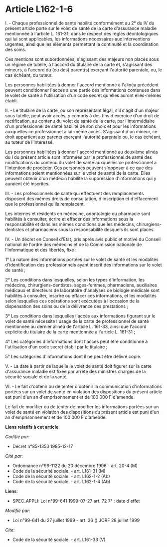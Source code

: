 # Article L162-1-6

I. - Chaque professionnel de santé habilité conformément au 2° du IV du présent article porte sur le volet de santé de la
carte d'assurance maladie mentionnée à l'article L. 161-31, dans le respect des règles déontologiques qui lui sont
applicables, les informations nécessaires aux interventions urgentes, ainsi que les éléments permettant la continuité et la
coordination des soins.

Ces mentions sont subordonnées, s'agissant des majeurs non placés sous un régime de tutelle, à l'accord du titulaire de la
carte et, s'agissant des mineurs, à l'accord du (ou des) parent(s) exerçant l'autorité parentale, ou, le cas échéant, du
tuteur.

Les personnes habilitées à donner l'accord mentionné à l'alinéa précédent peuvent conditionner l'accès à une partie des
informations contenues dans le volet de santé à l'utilisation d'un code secret qu'elles auront elles-mêmes établi.

II. - Le titulaire de la carte, ou son représentant légal, s'il s'agit d'un majeur sous tutelle, peut avoir accès, y compris
à des fins d'exercice d'un droit de rectification, au contenu du volet de santé de la carte, par l'intermédiaire d'un
professionnel de santé habilité de son choix et pour les informations auxquelles ce professionnel a lui-même accès.
S'agissant d'un mineur, ce droit appartient aux parents exerçant l'autorité parentale ou, le cas échéant, au tuteur de
l'intéressé.

Les personnes habilitées à donner l'accord mentionné au deuxième alinéa du I du présent article sont informées par le
professionnel de santé des modifications du contenu du volet de santé auxquelles ce professionnel a l'intention de procéder.
Ces personnes peuvent s'opposer à ce que des informations soient mentionnées sur le volet de santé de la carte. Elles peuvent
obtenir d'un médecin habilité la suppression d'informations qui y auraient été inscrites.

III. - Les professionnels de santé qui effectuent des remplacements disposent des mêmes droits de consultation, d'inscription
et d'effacement que le professionnel qu'ils remplacent.

Les internes et résidents en médecine, odontologie ou pharmacie sont habilités à consulter, écrire et effacer des
informations sous la responsabilité et dans les mêmes conditions que les médecins, chirurgiens-dentistes et pharmaciens sous
la responsabilité desquels ils sont placés.

IV. - Un décret en Conseil d'Etat, pris après avis public et motivé du Conseil national de l'ordre des médecins et de la
Commission nationale de l'informatique et des libertés, fixe :

1° La nature des informations portées sur le volet de santé et les modalités d'identification des professionnels ayant
inscrit des informations sur le volet de santé ;

2° Les conditions dans lesquelles, selon les types d'information, les médecins, chirurgiens-dentistes, sages-femmes,
pharmaciens, auxiliaires médicaux et directeurs de laboratoire d'analyses de biologie médicale sont habilités à consulter,
inscrire ou effacer ces informations, et les modalités selon lesquelles ces opérations sont exécutées à l'occasion de la
dispensation des soins ou de la délivrance des prestations ;

3° Les conditions dans lesquelles l'accès aux informations figurant sur le volet de santé nécessite l'usage de la carte de
professionnel de santé mentionnée au dernier alinéa de l'article L. 161-33, ainsi que l'accord explicite du titulaire de la
carte mentionnée à l'article L. 161-31 ;

4° Les catégories d'informations dont l'accès peut être conditionné à l'utilisation d'un code secret établi par le
titulaire ;

5° Les catégories d'informations dont il ne peut être délivré copie.

V. - La date à partir de laquelle le volet de santé doit figurer sur la carte d'assurance maladie est fixée par arrêté des
ministres chargés de la sécurité sociale et de la santé.

VI. - Le fait d'obtenir ou de tenter d'obtenir la communication d'informations portées sur un volet de santé en violation des
dispositions du présent article est puni d'un an d'emprisonnement et de 100 000 F d'amende.

Le fait de modifier ou de tenter de modifier les informations portées sur un volet de santé en violation des dispositions du
présent article est puni d'un an d'emprisonnement et de 100 000 F d'amende.

**Liens relatifs à cet article**

_Codifié par_:

  - Décret n°85-1353 1985-12-17

_Cité par_:

  - Ordonnance n°96-1122 du 20 décembre 1996 - art. 20-4 (M)
  - Code de la sécurité sociale. - art. L161-31 (M)
  - Code de la sécurité sociale. - art. L162-1-2 (Ab)
  - Code de la sécurité sociale. - art. L162-1-4 (Ab)

**Liens**:

  - SPEC_APPLI: Loi n°99-641 1999-07-27 art. 72 7° : date d'effet

_Modifié par_:

  - Loi n°99-641 du 27 juillet 1999 - art. 36 () JORF 28 juillet 1999

_Cite_:

  - Code de la sécurité sociale. - art. L161-33 (V)
